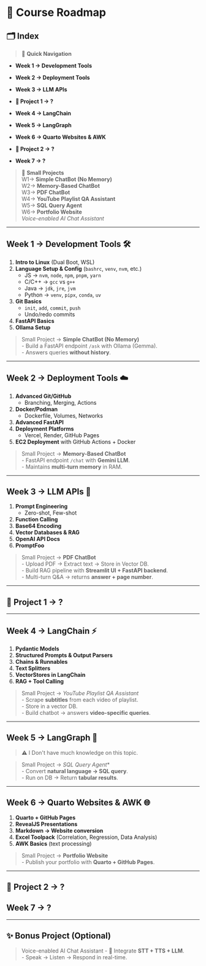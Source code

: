 # 📑 Course Roadmap


## 🗂️ Index

> 📌 **Quick Navigation**

- **Week 1 → Development Tools**  

- **Week 2 → Deployment Tools**  

- **Week 3 → LLM APIs**  


- **🚀 Project 1 → ?**  

- **Week 4 → LangChain**  

- **Week 5 → LangGraph**  


- **Week 6 → Quarto Websites & AWK**  

- **🚀 Project 2 → ?**  

- **Week 7 → ?**



> 📌 **Small Projects**  
W1-> **Simple ChatBot (No Memory)**  
W2-> **Memory-Based ChatBot**  
W3-> **PDF ChatBot**  
W4-> **YouTube Playlist QA Assistant**  
W5-> **SQL Query Agent**  
W6-> **Portfolio Website**  
*Voice-enabled AI Chat Assistant*     

---

## Week 1 → Development Tools 🛠

1. **Intro to Linux** (Dual Boot, WSL)  
2. **Language Setup & Config** (`bashrc`, `venv`, `nvm`, etc.)
    - JS → `nvm`, `node`, `npm`, `pnpm`, `yarn`  
    - C/C++ → `gcc` vs `g++`  
    - Java → `jdk`, `jre`, `jvm`  
    - Python → `venv`, `pipx`, `conda`, `uv`  
3. **Git Basics**  
    - `init`, `add`, `commit`, `push`  
    - Undo/redo commits  
4. **FastAPI Basics**  
5. **Ollama Setup**  

>Small Project → **Simple ChatBot (No Memory)**    
    - Build a FastAPI endpoint `/ask` with Ollama (Gemma).  
    - Answers queries **without history**.  

---

## Week 2 → Deployment Tools ☁️

1. **Advanced Git/GitHub**  
    - Branching, Merging, Actions
2. **Docker/Podman**  
    - Dockerfile, Volumes, Networks
3. **Advanced FastAPI**  
4. **Deployment Platforms**  
    - Vercel, Render, GitHub Pages 
5. **EC2 Deployment** with GitHub Actions + Docker  

> Small Project → **Memory-Based ChatBot**  
    - FastAPI endpoint `/chat` with **Gemini LLM**.  
    - Maintains **multi-turn memory** in RAM.  


---

## Week 3 → LLM APIs 🤖

1. **Prompt Engineering**  
    - Zero-shot, Few-shot  
2. **Function Calling**  
3. **Base64 Encoding**  
4. **Vector Databases & RAG**  
5. **OpenAI API Docs** 
6. **PromptFoo**

> Small Project → **PDF ChatBot**  
    - Upload PDF → Extract text → Store in Vector DB.  
    - Build RAG pipeline with **Streamlit UI + FastAPI backend**.  
    - Multi-turn Q&A → returns **answer + page number**.  

---

## 🚀 Project 1 → ?

---

## Week 4 → LangChain ⚡

1. **Pydantic Models**  
2. **Structured Prompts & Output Parsers**  
3. **Chains & Runnables**  
4. **Text Splitters**  
5. **VectorStores in LangChain**  
6. **RAG + Tool Calling**  

> Small Project → *YouTube Playlist QA Assistant*  
    - Scrape **subtitles** from each video of playlist.  
    - Store in a vector DB.  
    - Build chatbot → answers **video-specific queries**.  

---

## Week 5 → LangGraph 🔗

> ⚠️ I Don't have much knowledge on this topic.  

> Small Project → *SQL Query Agent**  
    - Convert **natural language → SQL query**.  
    - Run on DB → Return **tabular results**.  

---

## Week 6 → Quarto Websites & AWK 🌐

1. **Quarto + GitHub Pages**  
2. **RevealJS Presentations**  
3. **Markdown → Website conversion**  
4. **Excel Toolpack** (Correlation, Regression, Data Analysis)  
5. **AWK Basics** (text processing)  

> Small Project → **Portfolio Website**  
    - Publish your portfolio with **Quarto + GitHub Pages**.  

---

## 🚀 Project 2 → ?

## Week 7 → ?

---

## ✨ Bonus Project (Optional)

> Voice-enabled AI Chat Assistant
    - 🎤 Integrate **STT + TTS + LLM**.  
    - Speak → Listen → Respond in real-time.  
